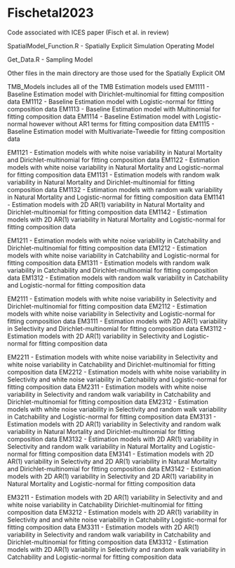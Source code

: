 # Fischetal2023
Code associated with ICES paper (Fisch et al. in review)

SpatialModel_Function.R - Spatially Explicit Simulation Operating Model

Get_Data.R - Sampling Model

Other files in the main directory are those used for the Spatially Explicit OM 

TMB_Models includes all of the TMB Estimation models used 
  EM1111 - Baseline Estimation model with Dirichlet-multinomial for fitting composition data
  EM1112 - Baseline Estimation model with Logistic-normal for fitting composition data
  EM1113 - Baseline Estimation model with Multinomial for fitting composition data
  EM1114 - Baseline Estimation model with Logistic-normal however without AR1 terms for fitting composition data
  EM1115 - Baseline Estimation model with Multivariate-Tweedie for fitting composition data

  EM1121 - Estimation models with white noise variability in Natural Mortality and Dirichlet-multinomial for fitting composition data 
  EM1122 - Estimation models with white noise variability in Natural Mortality and Logistic-normal for fitting composition data 
  EM1131 - Estimation models with random walk variability in Natural Mortality and Dirichlet-multinomial for fitting composition data 
  EM1132 - Estimation models with random walk variability in Natural Mortality and Logistic-normal for fitting composition data 
  EM1141 - Estimation models with 2D AR(1) variability in Natural Mortality and Dirichlet-multinomial for fitting composition data 
  EM1142 - Estimation models with 2D AR(1) variability in Natural Mortality and Logistic-normal for fitting composition data 
  
  EM1211 - Estimation models with white noise variability in Catchability and Dirichlet-multinomial for fitting composition data 
  EM1212 - Estimation models with white noise variability in Catchability and Logistic-normal for fitting composition data 
  EM1311 - Estimation models with random walk variability in Catchability and Dirichlet-multinomial for fitting composition data 
  EM1312 - Estimation models with random walk variability in Catchability and Logistic-normal for fitting composition data 

  EM2111 - Estimation models with white noise variability in Selectivity and Dirichlet-multinomial for fitting composition data 
  EM2112 - Estimation models with white noise variability in Selectivity and Logistic-normal for fitting composition data 
  EM3111 - Estimation models with 2D AR(1) variability in Selectivity and Dirichlet-multinomial for fitting composition data 
  EM3112 - Estimation models with 2D AR(1) variability in Selectivity and Logistic-normal for fitting composition data 

  EM2211 - Estimation models with white noise variability in Selectivity and white noise variability in Catchability and Dirichlet-multinomial for fitting composition data 
  EM2212 - Estimation models with white noise variability in Selectivity and white noise variability in Catchability and Logistic-normal for fitting composition data 
  EM2311 - Estimation models with white noise variability in Selectivity and random walk variability in Catchability and Dirichlet-multinomial for fitting composition data 
  EM2312 - Estimation models with white noise variability in Selectivity and random walk variability in Catchability and Logistic-normal for fitting composition data 
  EM3131 - Estimation models with 2D AR(1) variability in Selectivity and random walk variability in Natural Mortality and Dirichlet-multinomial for fitting composition data 
  EM3132 - Estimation models with 2D AR(1) variability in Selectivity and random walk variability in Natural Mortality and Logistic-normal for fitting composition data 
  EM3141 - Estimation models with 2D AR(1) variability in Selectivity and 2D AR(1) variability in Natural Mortality and Dirichlet-multinomial for fitting composition data 
  EM3142 - Estimation models with 2D AR(1) variability in Selectivity and 2D AR(1) variability in Natural Mortality and Logistic-normal for fitting composition data 

  EM3211 - Estimation models with 2D AR(1) variability in Selectivity and and white noise variability in Catchability Dirichlet-multinomial for fitting composition data 
  EM3212 - Estimation models with 2D AR(1) variability in Selectivity and and white noise variability in Catchability Logistic-normal for fitting composition data 
  EM3311 - Estimation models with 2D AR(1) variability in Selectivity and random walk variability in Catchability and Dirichlet-multinomial for fitting composition data 
  EM3312 - Estimation models with 2D AR(1) variability in Selectivity and random walk variability in Catchability and Logistic-normal for fitting composition data 

